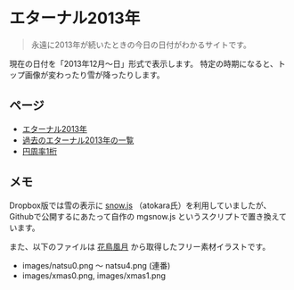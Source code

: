 
# エターナル2013年

> 永遠に2013年が続いたときの今日の日付がわかるサイトです。

現在の日付を「2013年12月～日」形式で表示します。
特定の時期になると、トップ画像が変わったり雪が降ったりします。

## ページ

- [エターナル2013年](https://mg32.github.io/eternal2013/index.html)
- [過去のエターナル2013年の一覧](https://mg32.github.io/eternal2013/old.html)
- [円周率1桁](https://mg32.github.io/eternal2013/pi.html)

## メモ

Dropbox版では雪の表示に [snow.js](http://atokala.com/blogs/snow/) （atokara氏）を利用していましたが、
Githubで公開するにあたって自作の mgsnow.js というスクリプトで置き換えています。

また、以下のファイルは [花鳥風月](https://azukichi.net/season/) から取得したフリー素材イラストです。

- images/natsu0.png ～ natsu4.png (連番)
- images/xmas0.png, images/xmas1.png
